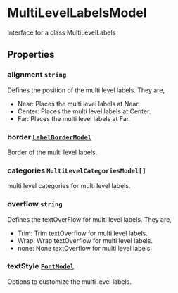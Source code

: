 # MultiLevelLabelsModel

Interface for a class MultiLevelLabels

## Properties

### alignment `string`

Defines the position of the multi level labels. They are,
* Near: Places the multi level labels at Near.
* Center: Places the multi level labels at Center.
* Far: Places the multi level labels at Far.

### border [`LabelBorderModel`](./api-labelBorderModel.html)

Border of the multi level labels.

### categories `MultiLevelCategoriesModel[]`

multi level categories for multi level labels.

### overflow `string`

Defines the textOverFlow for multi level labels. They are,
* Trim: Trim textOverflow for multi level labels.
* Wrap: Wrap textOverflow for multi level labels.
* none: None textOverflow for multi level labels.

### textStyle [`FontModel`](./api-fontModel.html)

Options to customize the multi level labels.

